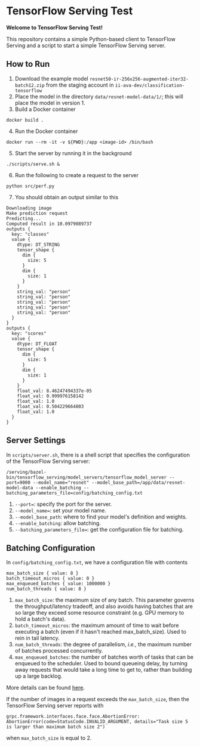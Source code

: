 # TensorFlow Serving Test

**Welcome to TensorFlow Serving Test!**

This repository contains a simple Python-based client to TensorFlow Serving and a script to start a simple TensorFlow Serving server.

## How to Run

1. Download the example model `resnet50-ir-256x256-augmented-iter32-batch12.zip` from the staging account in `ii-ava-dev/classification-tensorflow`
2. Place the model in the directory `data/resnet-model-data/1/`; this will place the model in version 1.
3. Build a Docker container
```
docker build .
```
4. Run the Docker container 
```
docker run --rm -it -v ${PWD}:/app <image-id> /bin/bash
```
5. Start the server by running it in the background
```
./scripts/serve.sh &
```
6. Run the following to create a request to the server
```
python src/perf.py
```
7. You should obtain an output similar to this
```
Downloading image
Make prediction request
Predicting...
Computed result in 10.0979089737
outputs {
  key: "classes"
  value {
    dtype: DT_STRING
    tensor_shape {
      dim {
        size: 5
      }
      dim {
        size: 1
      }
    }
    string_val: "person"
    string_val: "person"
    string_val: "person"
    string_val: "person"
    string_val: "person"
  }
}
outputs {
  key: "scores"
  value {
    dtype: DT_FLOAT
    tensor_shape {
      dim {
        size: 5
      }
      dim {
        size: 1
      }
    }
    float_val: 8.46247494337e-05
    float_val: 0.999976158142
    float_val: 1.0
    float_val: 0.504229664803
    float_val: 1.0
  }
}
```


## Server Settings

In `scripts/server.sh`, there is a shell script that specifies the configuration of the TensorFlow Serving server:
```
/serving/bazel-bin/tensorflow_serving/model_servers/tensorflow_model_server --port=9000 --model_name="resnet" --model_base_path=/app/data/resnet-model-data --enable_batching --batching_parameters_file=config/batching_config.txt
```

1. `--port=`: specify the port for the server.
2. `--model_name=`: set your model name.
3. `--model_base_path`: where to find your model's definition and weights.
4. `--enable_batching`: allow batching.
5. `--batching_parameters_file=`: get the configuration file for batching.

## Batching Configuration

In `config/batching_config.txt`, we have a configuration file with contents
```
max_batch_size { value: 8 }
batch_timeout_micros { value: 0 }
max_enqueued_batches { value: 1000000 }
num_batch_threads { value: 8 }
```

1. `max_batch_size`: the maximum size of any batch. This parameter governs the throughput/latency tradeoff, and also avoids having batches that are so large they exceed some resource constraint (e.g. GPU memory to hold a batch's data).
2. `batch_timeout_micros`: the maximum amount of time to wait before executing a batch (even if it hasn't reached max_batch_size). Used to rein in tail latency. 
3. `num_batch_threads`: the degree of parallelism, *i.e.,* the maximum number of batches processed concurrently.
4. `max_enqueued_batches`: the number of batches worth of tasks that can be enqueued to the scheduler. Used to bound queueing delay, by turning away requests that would take a long time to get to, rather than building up a large backlog.

More details can be found [here](https://github.com/tensorflow/serving/tree/master/tensorflow_serving/batching).

If the number of images in a request exceeds the `max_batch_size`, then the TensorFlow Serving server reports with
```
grpc.framework.interfaces.face.face.AbortionError: AbortionError(code=StatusCode.INVALID_ARGUMENT, details="Task size 5 is larger than maximum batch size 2")
```
when `max_batch_size` is equal to 2.
